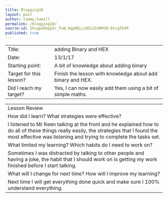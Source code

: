 ```yaml
---
title: Blogging10
layout: post
author: tommy.hamill
permalink: /blogging10/
source-id: 1hcqpeRkpp5r_PvW_HqpRELLz85LSI4RM1R-8tcgT0JM
published: true
---
```

<table>
  <tr>
    <td>Title:</td>
    <td>adding Binary and HEX</td>
  </tr>
  <tr>
    <td>Date:</td>
    <td>13/1/17</td>
  </tr>
  <tr>
    <td>Starting point:</td>
    <td>A bit of knowledge about adding binary</td>
  </tr>
  <tr>
    <td>Target for this lesson?</td>
    <td>Finish the lesson with knowledge about add binary and HEX.</td>
  </tr>
  <tr>
    <td>Did I reach my target? 
</td>
    <td>Yes, I can now easily add them using a bit of simple maths.</td>
  </tr>
</table>


<table>
  <tr>
    <td>Lesson Review</td>
  </tr>
  <tr>
    <td>How did I learn? What strategies were effective? </td>
  </tr>
  <tr>
    <td>I listened to Mr Keen talking at the front and he explained how to do all of these things really easily, the strategies that I found the most effective was listening and trying to complete the tasks set.</td>
  </tr>
  <tr>
    <td>What limited my learning? Which habits do I need to work on? </td>
  </tr>
  <tr>
    <td>Sometimes I was distracted by talking to other people and having a joke, the habit that I should work on is getting my work finished before I start talking.</td>
  </tr>
  <tr>
    <td>What will I change for next time? How will I improve my learning?</td>
  </tr>
  <tr>
    <td>Next time I will get everything done quick and make sure I 100% understand everything.</td>
  </tr>
</table>


